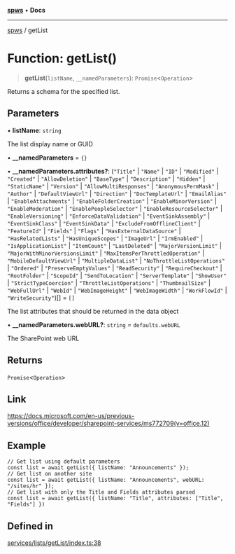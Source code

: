 [**spws**](../README.md) • **Docs**

***

[spws](../globals.md) / getList

# Function: getList()

> **getList**(`listName`, `__namedParameters`): `Promise`\<`Operation`\>

Returns a schema for the specified list.

## Parameters

• **listName**: `string`

The list display name or GUID

• **\_\_namedParameters** = `{}`

• **\_\_namedParameters.attributes?**: (`"Title"` \| `"Name"` \| `"ID"` \| `"Modified"` \| `"Created"` \| `"AllowDeletion"` \| `"BaseType"` \| `"Description"` \| `"Hidden"` \| `"StaticName"` \| `"Version"` \| `"AllowMultiResponses"` \| `"AnonymousPermMask"` \| `"Author"` \| `"DefaultViewUrl"` \| `"Direction"` \| `"DocTemplateUrl"` \| `"EmailAlias"` \| `"EnableAttachments"` \| `"EnableFolderCreation"` \| `"EnableMinorVersion"` \| `"EnableModeration"` \| `"EnablePeopleSelector"` \| `"EnableResourceSelector"` \| `"EnableVersioning"` \| `"EnforceDataValidation"` \| `"EventSinkAssembly"` \| `"EventSinkClass"` \| `"EventSinkData"` \| `"ExcludeFromOfflineClient"` \| `"FeatureId"` \| `"Fields"` \| `"Flags"` \| `"HasExternalDataSource"` \| `"HasRelatedLists"` \| `"HasUniqueScopes"` \| `"ImageUrl"` \| `"IrmEnabled"` \| `"IsApplicationList"` \| `"ItemCount"` \| `"LastDeleted"` \| `"MajorVersionLimit"` \| `"MajorWithMinorVersionsLimit"` \| `"MaxItemsPerThrottledOperation"` \| `"MobileDefaultViewUrl"` \| `"MultipleDataList"` \| `"NoThrottleListOperations"` \| `"Ordered"` \| `"PreserveEmptyValues"` \| `"ReadSecurity"` \| `"RequireCheckout"` \| `"RootFolder"` \| `"ScopeId"` \| `"SendToLocation"` \| `"ServerTemplate"` \| `"ShowUser"` \| `"StrictTypeCoercion"` \| `"ThrottleListOperations"` \| `"ThumbnailSize"` \| `"WebFullUrl"` \| `"WebId"` \| `"WebImageHeight"` \| `"WebImageWidth"` \| `"WorkFlowId"` \| `"WriteSecurity"`)[] = `[]`

The list attributes that should be returned in the data object

• **\_\_namedParameters.webURL?**: `string` = `defaults.webURL`

The SharePoint web URL

## Returns

`Promise`\<`Operation`\>

## Link

https://docs.microsoft.com/en-us/previous-versions/office/developer/sharepoint-services/ms772709(v=office.12)

## Example

```
// Get list using default parameters
const list = await getList({ listName: "Announcements" });
// Get list on another site
const list = await getList({ listName: "Announcements", webURL: "/sites/hr" });
// Get list with only the Title and Fields attributes parsed
const list = await getList({ listName: "Title", attributes: ["Title", "Fields"] })
```

## Defined in

[services/lists/getList/index.ts:38](https://github.com/rlking1985/spws/blob/eac8675429b3cb92c57fd641d54e84f4ab439754/src/services/lists/getList/index.ts#L38)
